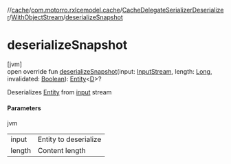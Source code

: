//[cache](../../../../index.md)/[com.motorro.rxlcemodel.cache](../../index.md)/[CacheDelegateSerializerDeserializer](../index.md)/[WithObjectStream](index.md)/[deserializeSnapshot](deserialize-snapshot.md)

# deserializeSnapshot

[jvm]\
open override fun [deserializeSnapshot](deserialize-snapshot.md)(input: [InputStream](https://docs.oracle.com/javase/8/docs/api/java/io/InputStream.html), length: [Long](https://kotlinlang.org/api/latest/jvm/stdlib/kotlin/-long/index.html), invalidated: [Boolean](https://kotlinlang.org/api/latest/jvm/stdlib/kotlin/-boolean/index.html)): [Entity](../../../com.motorro.rxlcemodel.cache.entity/-entity/index.md)&lt;[D](index.md)&gt;?

Deserializes [Entity](../../../com.motorro.rxlcemodel.cache.entity/-entity/index.md) from [input](deserialize-snapshot.md) stream

#### Parameters

jvm

| | |
|---|---|
| input | Entity to deserialize |
| length | Content length |
